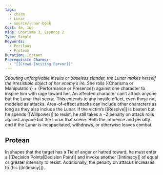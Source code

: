 ```yaml
---
tags:
  - charm
  - Lunar
  - source/lunar-book
Cost: 4m, 1wp
Mins: Charisma 3, Essence 2
Type: Simple
Keywords:
  - Perilous
  - Protean
Duration: Instant
Prerequisite Charms:
  - "[[Crowd-Inciting Fervor]]"
---
```

*Spouting unforgivable insults or baseless slander, the Lunar makes herself the irresistible object of her enemy’s ire.*
She rolls ({Charisma or Manipulation} + {Performance or Presence}) against one character to inspire him with rage toward her. An affected character can’t attack anyone but the Lunar that scene. This extends to any hostile effect, even those not modeled as attacks. Area-of-effect attacks can include other characters as long as they also include the Lunar. If the victim’s [[Resolve]] is beaten but he spends [[Willpower]] to resist, he still takes a −2 penalty on attack rolls against anyone but the Lunar that scene. Both the influence and penalty end if the Lunar is incapacitated, withdraws, or otherwise leaves combat. 
## Protean 

In shapes that the target has a Tie of anger or hatred toward, he must enter a [[Decision Points|Decision Point]] and invoke another [[Intimacy]] of equal or greater intensity to resist. Additionally, the penalty on attacks increases to (his [[Intimacy]]).